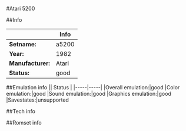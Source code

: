#Atari 5200

##Info

||Info|
|-----|-----|
|**Setname:**|a5200
|**Year:**|1982
|**Manufacturer:**|Atari
|**Status:**|good

##Emulation info
|| Status |
|-----|-----|
|Overall emulation:|good
|Color emulation:|good
|Sound emulation:|good
|Graphics emulation:|good
|Savestates:|unsupported

##Tech info

##Romset info

<!--- START OF EDITED COMMENT DO NOT TOUCH TEXT ABOVE-->
